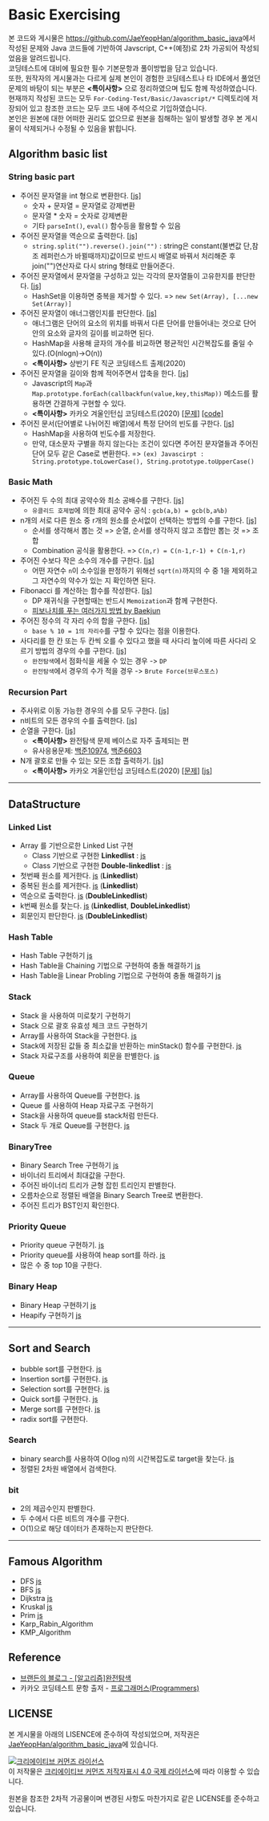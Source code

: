 # Basic Exercising
 본 코드와 게시물은 <https://github.com/JaeYeopHan/algorithm_basic_java>에서 작성된 문제와 Java 코드들에 기반하여 Javscript, C++(예정)로 2차 가공되어 작성되었음을 알려드립니다. <br>코딩테스트에 대비에 필요한 필수 기본문항과 풀이방법을 담고 있습니다. <br>또한, 원작자의 게시물과는 다르게 실제 본인이 경험한 코딩테스트나 타 IDE에서 풀었던 문제의 바탕이 되는 부분은 __<특이사항>__ 으로 정리하였으며 팁도 함께 작성하였습니다. <br>현재까지 작성된 코드는 모두 `For-Coding-Test/Basic/Javascript/*` 디렉토리에 저장되어 있고 참조한 코드는 모두 코드 내에 주석으로 기입하였습니다. <br>본인은 원본에 대한 어떠한 권리도 없으므로 원본을 침해하는 일이 발생할 경우 본 게시물이 삭제되거나 수정될 수 있음을 밝힙니다.
</br>

## Algorithm basic list
### String basic part
* 주어진 문자열을 int 형으로 변환한다.
    [[js]](https://github.com/ss-won/For-Coding-Test/blob/master/Basic/Javascript/Algorithm_Basic_List/string1.js) 
    * 숫자 + 문자열 = 문자열로 강제변환
    * 문자열 * 숫자 = 숫자로 강제변환
    * 기타 `parseInt()`, `eval()` 함수등을 활용할 수 있음
* 주어진 문자열을 역순으로 출력한다.
    [[js]](https://github.com/ss-won/For-Coding-Test/blob/master/Basic/Javascript/Algorithm_Basic_List/string2.js) 
    * `string.split("").reverse().join("")` : string은 constant(불변값 단,참조 레퍼런스가 바뀔때까지)값이므로 반드시 배열로 바꿔서 처리해준 후 join("")연산자로 다시 string 형태로 만들어준다.
* 주어진 문자열에서 문자열을 구성하고 있는 각각의 문자열들이 고유한지를 판단한다.
    [[js]](https://github.com/ss-won/For-Coding-Test/blob/master/Basic/Javascript/Algorithm_Basic_List/string3.js) 
    * HashSet을 이용하면 중복을 제거할 수 있다. => `new Set(Array), [...new Set(Array)]`
* 주어진 문자열이 애너그램인지를 판단한다.
    [[js]](https://github.com/ss-won/For-Coding-Test/blob/master/Basic/Javascript/Algorithm_Basic_List/string4.js) 
    * 애너그램은 단어의 요소의 위치를 바꿔서 다른 단어를 만들어내는 것으로 단어안의 요소와 글자의 길이를 비교하면 된다.
    * HashMap을 사용해 글자의 개수를 비교하면 평균적인 시간복잡도를 줄일 수 있다.(O(nlogn)->O(n))
    * __<특이사항>__ 상반기 FE 직군 코딩테스트 출제(2020) 
* 주어진 문자열을 길이와 함께 적어주면서 압축을 한다.
    [[js]](https://github.com/ss-won/For-Coding-Test/blob/master/Basic/Javascript/Algorithm_Basic_List/string5.js) 
    * Javascript의 `Map`과 `Map.prototype.forEach(callbackfun(value,key,thisMap))` 메소드를 활용하면 간결하게 구현할 수 있다.
    * __<특이사항>__ 카카오 겨울인턴십 코딩테스트(2020) [[문제]](https://programmers.co.kr/learn/courses/30/lessons/60057) [[code]](https://github.com/ss-won/For-Coding-Test/blob/master/KaKao/%5BLevle2%5D%EB%AC%B8%EC%9E%90%EC%97%B4%20%EC%95%95%EC%B6%95.js)
* 주어진 문서(단어별로 나뉘어진 배열)에서 특정 단어의 빈도를 구한다.
    [[js]](https://github.com/ss-won/For-Coding-Test/blob/master/Basic/Javascript/Algorithm_Basic_List/string6.js) 
    * HashMap을 사용하여 빈도수를 저장한다.
    * 만약, 대소문자 구별을 하지 않는다는 조건이 있다면 주어진 문자열들과 주어진 단어 모두 같은 Case로 변환한다. => `(ex) Javascirpt : String.prototype.toLowerCase(), String.prototype.toUpperCase()`
### Basic Math
* 주어진 두 수의 최대 공약수와 최소 공배수를 구한다.
    [[js]](https://github.com/ss-won/For-Coding-Test/blob/master/Basic/Javascript/Algorithm_Basic_List/math1.js) 
    * `유클리드 호제법`에 의한 최대 공약수 공식 : `gcb(a,b) = gcb(b,a%b)`
* n개의 서로 다른 원소 중 r개의 원소를 순서없이 선택하는 방법의 수를 구한다.
    [[js]](https://github.com/ss-won/For-Coding-Test/blob/master/Basic/Javascript/Algorithm_Basic_List/math2.js) 
    * 순서를 생각해서 뽑는 것 => 순열, 순서를 생각하지 않고 조합만 뽑는 것 => 조합
    * Combination 공식을 활용한다. => `C(n,r) = C(n-1,r-1) + C(n-1,r)`
* 주어진 수보다 작은 소수의 개수를 구한다.
    [[js]](https://github.com/ss-won/For-Coding-Test/blob/master/Basic/Javascript/Algorithm_Basic_List/math3.js) 
    * 어떤 자연수 `n`이 소수임을 판정하기 위해선 `sqrt(n)`까지의 수 중 1을 제외하고 그 자연수의 약수가 있는 지 확인하면 된다.
* Fibonacci 를 계산하는 함수를 작성한다.
    [[js]](https://github.com/ss-won/For-Coding-Test/blob/master/Basic/Javascript/Algorithm_Basic_List/math4.js) 
    * DP 재귀식을 구현할때는 반드시 `Memoization`과 함께 구현한다.
    * [피보나치를 푸는 여러가지 방법 by Baekjun](https://www.acmicpc.net/blog/view/28)
* 주어진 정수의 각 자리 수의 합을 구한다.
    [[js]](https://github.com/ss-won/For-Coding-Test/blob/master/Basic/Javascript/Algorithm_Basic_List/math5.js) 
    * `base % 10 = 1의 자리수`를 구할 수 있다는 점을 이용한다.
* 사다리를 한 칸 또는 두 칸씩 오를 수 있다고 했을 때 사다리 높이에 따른 사다리 오르기 방법의 경우의 수를 구한다.
    [[js]](https://github.com/ss-won/For-Coding-Test/blob/master/Basic/Javascript/Algorithm_Basic_List/math6.js) 
    * `완전탐색`에서 점화식을 세울 수 있는 경우 -> `DP`
    * `완전탐색`에서 경우의 수가 적을 경우 -> `Brute Force(브루스포스)`
### Recursion Part
* 주사위로 이동 가능한 경우의 수를 모두 구한다.
    [[js]](https://github.com/ss-won/For-Coding-Test/blob/master/Basic/Javascript/Algorithm_Basic_List/recur1.js) 
* n비트의 모든 경우의 수를 출력한다.
    [[js]](https://github.com/ss-won/For-Coding-Test/blob/master/Basic/Javascript/Algorithm_Basic_List/recur2.js) 
* 순열을 구한다.
    [[js]](https://github.com/ss-won/For-Coding-Test/blob/master/Basic/Javascript/Algorithm_Basic_List/recur3.js) 
    * __<특이사항>__ 완전탐색 문제 베이스로 자주 출제되는 편
    * 유사응용문제: [백준10974](https://www.acmicpc.net/problem/10974), [백준6603](https://www.acmicpc.net/problem/6603)
* N개 괄호로 만들 수 있는 모든 조합 출력하기.
    [[js]](https://github.com/ss-won/For-Coding-Test/blob/master/Basic/Javascript/Algorithm_Basic_List/recur4.js) 
    * __<특이사항>__ 카카오 겨울인턴십 코딩테스트(2020) 
    [[문제]](https://programmers.co.kr/learn/courses/30/lessons/60058) 
    [[js]](https://github.com/ss-won/For-Coding-Test/blob/master/KaKao/%5BLevel2%5D%EA%B4%84%ED%98%B8%20%EB%B3%80%ED%99%98.js) 
<hr>

## DataStructure
### Linked List
- Array 를 기반으로한 Linked List 구현
    - Class 기반으로 구현한 __Linkedlist__ : [js](https://github.com/ss-won/For-Coding-Test/blob/master/Basic/Javascript/Datastructure/linkedlist.js)
    - Class 기반으로 구현한 __Double-linkedlist__ : [js](https://github.com/ss-won/For-Coding-Test/blob/master/Basic/Javascript/Datastructure/double_linkedlist.js)
- 첫번째 원소를 제거한다. [js](https://github.com/ss-won/For-Coding-Test/blob/master/Basic/Javascript/Datastructure/link3.js) (__Linkedlist__)
- 중복된 원소를 제거한다. [js](https://github.com/ss-won/For-Coding-Test/blob/master/Basic/Javascript/Datastructure/link4.js) (__Linkedlist__)
- 역순으로 출력한다. [js](https://github.com/ss-won/For-Coding-Test/blob/master/Basic/Javascript/Datastructure/link5.js) (__DoubleLinkedlist__)
- k번째 원소를 찾는다. [js](https://github.com/ss-won/For-Coding-Test/blob/master/Basic/Javascript/Datastructure/link6.js) (__Linkedlist__, __DoubleLinkedlist__)
- 회문인지 판단한다. [js](https://github.com/ss-won/For-Coding-Test/blob/master/Basic/Javascript/Datastructure/link7.js) (__DoubleLinkedlist__)

### Hash Table
- Hash Table 구현하기 [js](https://github.com/ss-won/For-Coding-Test/blob/master/Basic/Javascript/Datastructure/hashtable.js)
- Hash Table을 Chaining 기법으로 구현하여 충돌 해결하기 [js](https://github.com/ss-won/For-Coding-Test/blob/master/Basic/Javascript/Datastructure/ht_chaining.js)
- Hash Table을 Linear Probling 기법으로 구현하여 충돌 해결하기 [js](https://github.com/ss-won/For-Coding-Test/blob/master/Basic/Javascript/Datastructure/ht_linear_probling.js)

### Stack
- Stack 을 사용하여 미로찾기 구현하기
- Stack 으로 괄호 유효성 체크 코드 구현하기
- Array를 사용하여 Stack을 구현한다. [js](https://github.com/ss-won/For-Coding-Test/blob/master/Basic/Javascript/Datastructure/s3.js)
- Stack에 저장된 값들 중 최소값을 반환하는 minStack() 함수를 구현한다. [js](https://github.com/ss-won/For-Coding-Test/blob/master/Basic/Javascript/Datastructure/s4.js)
- Stack 자료구조를 사용하여 회문을 판별한다. [js](https://github.com/ss-won/For-Coding-Test/blob/master/Basic/Javascript/Datastructure/s5.js)

### Queue
- Array를 사용하여 Queue를 구현한다. [js](https://github.com/ss-won/For-Coding-Test/blob/master/Basic/Javascript/Datastructure/q1.js)
- Queue 를 사용하여 Heap 자료구조 구현하기 
- Stack을 사용하여 queue를 stack처럼 만든다.
- Stack 두 개로 Queue를 구현한다. [js](https://github.com/ss-won/For-Coding-Test/blob/master/Basic/Javascript/Datastructure/q4.js)

### BinaryTree
- Binary Search Tree 구현하기 [js](https://github.com/ss-won/For-Coding-Test/blob/master/Basic/Javascript/Datastructure/bst.js)
- 바이너리 트리에서 최대값을 구한다.
- 주어진 바이너리 트리가 균형 잡힌 트리인지 판별한다.
- 오름차순으로 정렬된 배열을 Binary Search Tree로 변환한다.
- 주어진 트리가 BST인지 확인한다.

### Priority Queue
- Priority queue 구현하기. [js](https://github.com/ss-won/For-Coding-Test/blob/master/Basic/Javascript/Datastructure/priorityqueue.js)
- Priority queue를 사용하여 heap sort를 하라. [js](https://github.com/ss-won/For-Coding-Test/blob/master/Basic/Javascript/Datastructure/heapsort.js)
- 많은 수 중 top 10을 구한다.

### Binary Heap
- Binary Heap 구현하기 [js](https://github.com/ss-won/For-Coding-Test/blob/master/Basic/Javascript/Datastructure/heap.js)
- Heapify 구현하기 [js](https://github.com/ss-won/For-Coding-Test/blob/master/Basic/Javascript/Datastructure/heapify.js)
<hr>

## Sort and Search
- bubble sort를 구현한다. [js](https://github.com/ss-won/For-Coding-Test/blob/master/Basic/Javascript/SortandSearch/bubblesort.js) 
- Insertion sort를 구현한다. [js](https://github.com/ss-won/For-Coding-Test/blob/master/Basic/Javascript/SortandSearch/insertionsort.js)
- Selection sort를 구현한다. [js](https://github.com/ss-won/For-Coding-Test/blob/master/Basic/Javascript/SortandSearch/selectionsort.js)
- Quick sort를 구현한다. [js](https://github.com/ss-won/For-Coding-Test/blob/master/Basic/Javascript/SortandSearch/quicksort.js)
- Merge sort를 구현한다. [js](https://github.com/ss-won/For-Coding-Test/blob/master/Basic/Javascript/SortandSearch/mergesort.js)
- radix sort를 구현한다.

### Search
- binary search를 사용하여 O(log n)의 시간복잡도로 target을 찾는다. [js](https://github.com/ss-won/For-Coding-Test/blob/master/Basic/Javascript/SortandSearch/binarysearch.js)
- 정렬된 2차원 배열에서 검색한다.

### bit
- 2의 제곱수인지 판별한다.
- 두 수에서 다른 비트의 개수를 구한다.
- O(1)으로 해당 데이터가 존재하는지 판단한다.
<hr>

## Famous Algorithm
- DFS [js](https://github.com/ss-won/For-Coding-Test/blob/master/Basic/Javascript/Famous_Algorithm/dfs.js)
- BFS [js](https://github.com/ss-won/For-Coding-Test/blob/master/Basic/Javascript/Famous_Algorithm/bfs.js)
- Dijkstra [js](https://github.com/ss-won/For-Coding-Test/blob/master/Basic/Javascript/Famous_Algorithm/dijkstra.js)
- Kruskal [js](https://github.com/ss-won/For-Coding-Test/blob/master/Basic/Javascript/Famous_Algorithm/kruskal.js)
- Prim [js](https://github.com/ss-won/For-Coding-Test/blob/master/Basic/Javascript/Famous_Algorithm/prim.js)
- Karp_Rabin_Algorithm
- KMP_Algorithm

## Reference
* [브랜든의 블로그 - [알고리즘]완전탐색](https://brenden.tistory.com/10)
* 카카오 코딩테스트 문항 출저 - [프로그래머스(Programmers)](https://programmers.co.kr/learn/challenges)

## LICENSE
본 게시물을 아래의 LISENCE에 준수하여 작성되었으며, 저작권은 [JaeYeopHan/algorithm_basic_java](https://github.com/JaeYeopHan/algorithm_basic_java)에 있습니다.

<a rel="license" href="http://creativecommons.org/licenses/by/4.0/"><img alt="크리에이티브 커먼즈 라이선스" style="border-width:0" src="https://i.creativecommons.org/l/by/4.0/88x31.png" /></a><br />이 저작물은 <a rel="license" href="http://creativecommons.org/licenses/by/4.0/">크리에이티브 커먼즈 저작자표시 4.0 국제 라이선스</a>에 따라 이용할 수 있습니다.

원본을 참조한 2차적 가공물이며 변경된 사항도 마찬가지로 같은 LICENSE를 준수하고 있습니다.
    
